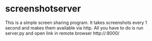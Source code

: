 # screenshotserver

This is a simple screen sharing program. It takes screenshots every 1 second
and makes them available via http. All you have to do is run server.py and
open link in remote browser http://<ip>:8000/

